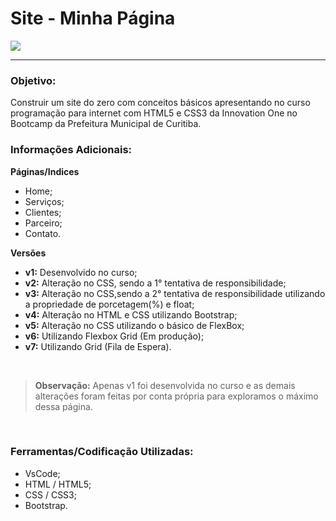 # Site - Minha Página
![](https://www.conectaai.com/wp-content/uploads/2019/06/WhatsApp-Image-2019-06-18-at-10.05.23.jpeg)

------------

### Objetivo:
Construir um site do zero com conceitos básicos apresentando no curso programação para internet com HTML5 e CSS3 da Innovation One no Bootcamp da Prefeitura Municipal de Curitiba.

### Informações Adicionais:
**Páginas/Indices**
- Home;
- Serviços;
- Clientes;
- Parceiro;
- Contato.

**Versões**
- **v1:** Desenvolvido no curso;
- **v2:** Alteração no CSS, sendo a 1° tentativa de responsibilidade;
- **v3:** Alteração no CSS,sendo a 2° tentativa de responsibilidade utilizando a propriedade de porcetagem(%) e float;
- **v4:** Alteração no HTML e CSS utilizando Bootstrap;
- **v5:** Alteração no CSS utilizando o básico de FlexBox;
- **v6:** Utilizando Flexbox Grid (Em produção);
- **v7:** Utilizando Grid (Fila de Espera).

<br>

> **Observação:** Apenas v1 foi desenvolvida no curso e as demais alterações foram feitas por conta própria para exploramos o máximo dessa página.

<br>

### Ferramentas/Codificação Utilizadas:
- VsCode;
- HTML / HTML5;
- CSS / CSS3;
- Bootstrap.
